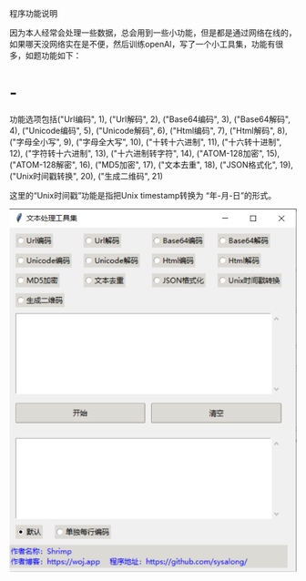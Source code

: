 程序功能说明

因为本人经常会处理一些数据，总会用到一些小功能，但是都是通过网络在线的，如果哪天没网络实在是不便，然后训练openAI，写了一个小工具集，功能有很多，如题功能如下：


# -
功能选项包括("Url编码", 1), ("Url解码", 2), ("Base64编码", 3), ("Base64解码", 4), ("Unicode编码", 5), ("Unicode解码", 6),
           ("Html编码", 7), ("Html解码", 8), ("字母全小写", 9), ("字母全大写", 10), ("十转十六进制", 11),
           ("十六转十进制", 12), ("字符转十六进制", 13), ("十六进制转字符", 14), ("ATOM-128加密", 15), ("ATOM-128解密", 16),
           ("MD5加密", 17), ("文本去重", 18), ("JSON格式化", 19), ("Unix时间戳转换", 20), ("生成二维码", 21)

这里的“Unix时间戳”功能是指把Unix timestamp转换为 “年-月-日”的形式。


![alt text](ded078afe04e1cf61747877cf9baca3c.png "optional title")

